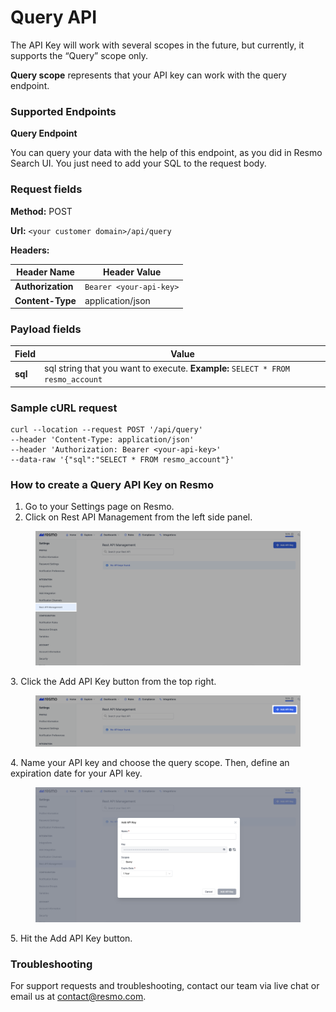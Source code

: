 # Query API

The API Key will work with several scopes in the future, but currently, it supports the “Query” scope only.

**Query scope** represents that your API key can work with the query endpoint.

### Supported Endpoints

**Query Endpoint**&#x20;

You can query your data with the help of this endpoint, as you did in Resmo Search UI. You just need to add your SQL to the request body.

### Request fields

**Method:** POST

**Url:** `<your customer domain>/api/query`

**Headers:**

| Header Name       | Header Value            |
| ----------------- | ----------------------- |
| **Authorization** | `Bearer <your-api-key>` |
| **Content-Type**  | application/json        |

### Payload fields

| Field   | Value                                                                             |
| ------- | --------------------------------------------------------------------------------- |
| **sql** | sql string that you want to execute.   **Example:** `SELECT * FROM resmo_account` |

### Sample cURL request

```
curl --location --request POST '/api/query'
--header 'Content-Type: application/json'
--header 'Authorization: Bearer <your-api-key>' 
--data-raw '{"sql":"SELECT * FROM resmo_account"}' 
```

### How to create a Query API Key on Resmo

1. Go to your Settings page on Resmo.
2. Click on Rest API Management from the left side panel.

<figure><img src="../.gitbook/assets/rest-api-management-on-resmo.png" alt=""><figcaption></figcaption></figure>

3\. Click the Add API Key button from the top right.

<figure><img src="../.gitbook/assets/add-api.png" alt=""><figcaption></figcaption></figure>

4\. Name your API key and choose the query scope. Then, define an expiration date for your API key.

<figure><img src="../.gitbook/assets/add-api-key.png" alt=""><figcaption></figcaption></figure>

5\. Hit the Add API Key button.

### Troubleshooting

For support requests and troubleshooting, contact our team via live chat or email us at contact@resmo.com.
